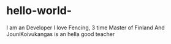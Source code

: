 # hello-world-
I am an Developer
I love Fencing, 3 time Master of Finland
And JouniKoivukangas is an hella good teacher
